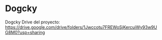 # Dogcky
Dogcky Drive del proyecto: https://drive.google.com/drive/folders/1Jwccotu7FREWoSjKercuiWy93w9UG8M0?usp=sharing
